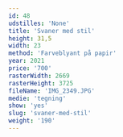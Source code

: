 ```yaml
---
id: 48
udstilles: 'None'
title: 'Svaner med stil'
height: 31,5
width: 23
method: 'Farveblyant på papir'
year: 2021
price: '700'
rasterWidth: 2669
rasterHeight: 3725
fileName: 'IMG_2349.JPG'
medie: 'tegning'
show: 'yes'
slug: 'svaner-med-stil'
weight: '190'
---
```

